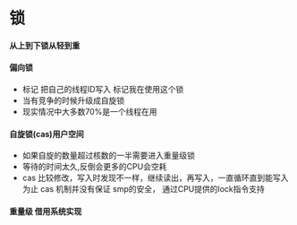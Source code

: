 # 锁

#### 从上到下锁从轻到重

#### 偏向锁 
- 标记 把自己的线程ID写入 标记我在使用这个锁
- 当有竞争的时候升级成自旋锁
- 现实情况中大多数70%是一个线程在用

#### 自旋锁(cas)用户空间
- 如果自旋的数量超过核数的一半需要进入重量级锁
- 等待的时间太久,反倒会更多的CPU会空耗
- cas  比较修改，写入时发现不一样，继续读出，再写入，一直循环直到能写入为止
cas 机制并没有保证 smp的安全， 通过CPU提供的lock指令支持

#### 重量级 借用系统实现